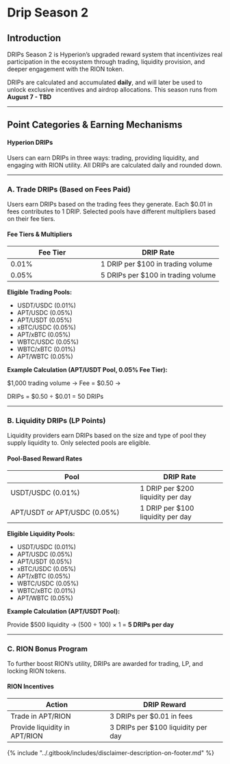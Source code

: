 # Drip Season 2

## Introduction

DRIPs Season 2 is Hyperion’s upgraded reward system that incentivizes real participation in the ecosystem through trading, liquidity provision, and deeper engagement with the RION token.

DRIPs are calculated and accumulated **daily**, and will later be used to unlock exclusive incentives and airdrop allocations. This season runs from **August 7 - TBD**

***

## Point Categories & Earning Mechanisms

#### Hyperion DRIPs

Users can earn DRIPs in three ways: trading, providing liquidity, and engaging with RION utility. All DRIPs are calculated daily and rounded down.

***

### A. Trade DRIPs (Based on Fees Paid)

Users earn DRIPs based on the trading fees they generate. Each $0.01 in fees contributes to 1 DRIP. Selected pools have different multipliers based on their fee tiers.

#### **Fee Tiers & Multipliers**

<table><thead><tr><th width="194.49609375">Fee Tier</th><th>DRIP Rate</th></tr></thead><tbody><tr><td>0.01%</td><td>1 DRIP per $100 in trading volume</td></tr><tr><td>0.05%</td><td>5 DRIPs per $100 in trading volume</td></tr></tbody></table>

**Eligible Trading Pools:**

* USDT/USDC (0.01%)
* APT/USDC (0.05%)
* APT/USDT (0.05%)
* xBTC/USDC (0.05%)
* APT/xBTC (0.05%)
* WBTC/USDC (0.05%)
* WBTC/xBTC (0.01%)
* APT/WBTC (0.05%)

**Example Calculation (APT/USDT Pool, 0.05% Fee Tier):**

$1,000 trading volume → Fee = $0.50 →

DRIPs = $0.50 ÷ $0.01 = 50 DRIPs

***

### B. Liquidity DRIPs (LP Points)

Liquidity providers earn DRIPs based on the size and type of pool they supply liquidity to. Only selected pools are eligible.

#### Pool-Based Reward Rates

<table><thead><tr><th width="286.3984375">Pool</th><th>DRIP Rate</th></tr></thead><tbody><tr><td>USDT/USDC (0.01%)</td><td>1 DRIP per $200 liquidity per day</td></tr><tr><td>APT/USDT or APT/USDC (0.05%)</td><td>1 DRIP per $100 liquidity per day</td></tr></tbody></table>

**Eligible Liquidity Pools:**

* USDT/USDC (0.01%)
* APT/USDC (0.05%)
* APT/USDT (0.05%)
* xBTC/USDC (0.05%)
* APT/xBTC (0.05%)
* WBTC/USDC (0.05%)
* WBTC/xBTC (0.01%)
* APT/WBTC (0.05%)

**Example Calculation (APT/USDT Pool):**

Provide $500 liquidity → (500 ÷ 100) × 1 = **5 DRIPs per day**

***

### C. RION Bonus Program

To further boost RION’s utility, DRIPs are awarded for trading, LP, and locking RION tokens.

#### RION Incentives

| Action                        | DRIP Reward                        |
| ----------------------------- | ---------------------------------- |
| Trade in APT/RION             | 3 DRIPs per $0.01 in fees          |
| Provide liquidity in APT/RION | 3 DRIPs per $100 liquidity per day |



{% include "../.gitbook/includes/disclaimer-description-on-footer.md" %}
